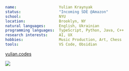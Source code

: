 ```yaml
name:                   Yulian Kraynyak
status:                 "Incoming SDE @Amazon"
school:                 NYU
location:               Brooklyn, NY
natural languages:      English, Ukrainian
programming languages:  TypeScript, Python, Java, C++
research interests:     AI, UX
hobbies:                Music Production, Art, Chess
tools:                  VS Code, Obsidian
```

[yulian.codes](https://yulian.codes)

<a href="#">
<img src="https://komarev.com/ghpvc/?username=ykray&color=0e1116&style=for-the-badge"/>
</a>

<!--
**ykray/ykray** is a ✨ _special_ ✨ repository because its `README.md` (this file) appears on your GitHub profile.

Here are some ideas to get you started:

- 🔭 I’m currently working on ...
- 🌱 I’m currently learning ...
- 👯 I’m looking to collaborate on ...
- 🤔 I’m looking for help with ...
- 💬 Ask me about ...
- 📫 How to reach me: ...
- 😄 Pronouns: ...
- ⚡ Fun fact: ...
-->
